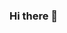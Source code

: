 ### Hi there 👋

<!--
**Yashwanth-S-K/Yashwanth-S-K** is a ✨ _special_ ✨ repository because its `README.md` (this file) appears on your GitHub profile.

Here are some ideas to get you started:
<p>
  <img src="https://api.vaunt.dev/v1/github/entities/{{Yashwanth-S-K}}/achievements?format=svg&limit=3" width="350" />
</p>


- 🔭 I’m currently working on ...
- 🌱 I’m currently learning ...
- 👯 I’m looking to collaborate on ...
- 🤔 I’m looking for help with ...
- 💬 Ask me about ...
- 📫 How to reach me: ...
- 😄 Pronouns: ...
- ⚡ Fun fact: ...
-->
